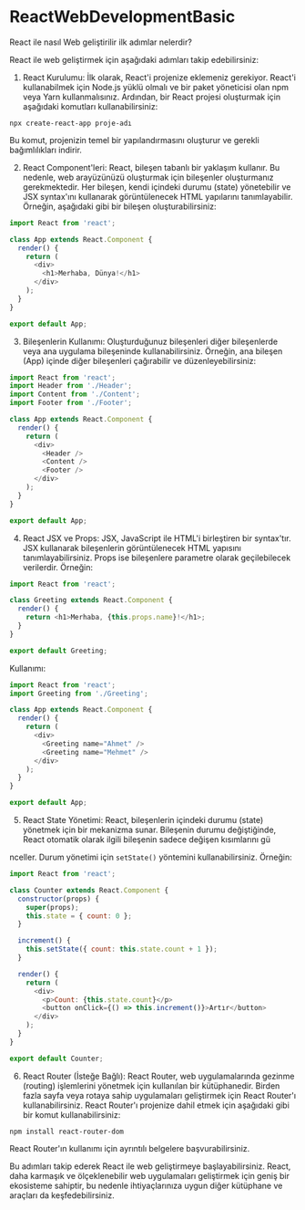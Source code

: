 # ReactWebDevelopmentBasic
React ile nasıl Web geliştirilir ilk adımlar nelerdir?

React ile web geliştirmek için aşağıdaki adımları takip edebilirsiniz:

1. React Kurulumu: İlk olarak, React'i projenize eklemeniz gerekiyor. React'i kullanabilmek için Node.js yüklü olmalı ve bir paket yöneticisi olan npm veya Yarn kullanmalısınız. Ardından, bir React projesi oluşturmak için aşağıdaki komutları kullanabilirsiniz:

```shell
npx create-react-app proje-adı
```

Bu komut, projenizin temel bir yapılandırmasını oluşturur ve gerekli bağımlılıkları indirir.

2. React Component'leri: React, bileşen tabanlı bir yaklaşım kullanır. Bu nedenle, web arayüzünüzü oluşturmak için bileşenler oluşturmanız gerekmektedir. Her bileşen, kendi içindeki durumu (state) yönetebilir ve JSX syntax'ını kullanarak görüntülenecek HTML yapılarını tanımlayabilir. Örneğin, aşağıdaki gibi bir bileşen oluşturabilirsiniz:

```javascript
import React from 'react';

class App extends React.Component {
  render() {
    return (
      <div>
        <h1>Merhaba, Dünya!</h1>
      </div>
    );
  }
}

export default App;
```

3. Bileşenlerin Kullanımı: Oluşturduğunuz bileşenleri diğer bileşenlerde veya ana uygulama bileşeninde kullanabilirsiniz. Örneğin, ana bileşen (App) içinde diğer bileşenleri çağırabilir ve düzenleyebilirsiniz:

```javascript
import React from 'react';
import Header from './Header';
import Content from './Content';
import Footer from './Footer';

class App extends React.Component {
  render() {
    return (
      <div>
        <Header />
        <Content />
        <Footer />
      </div>
    );
  }
}

export default App;
```

4. React JSX ve Props: JSX, JavaScript ile HTML'i birleştiren bir syntax'tır. JSX kullanarak bileşenlerin görüntülenecek HTML yapısını tanımlayabilirsiniz. Props ise bileşenlere parametre olarak geçilebilecek verilerdir. Örneğin:

```javascript
import React from 'react';

class Greeting extends React.Component {
  render() {
    return <h1>Merhaba, {this.props.name}!</h1>;
  }
}

export default Greeting;
```

Kullanımı:

```javascript
import React from 'react';
import Greeting from './Greeting';

class App extends React.Component {
  render() {
    return (
      <div>
        <Greeting name="Ahmet" />
        <Greeting name="Mehmet" />
      </div>
    );
  }
}

export default App;
```

5. React State Yönetimi: React, bileşenlerin içindeki durumu (state) yönetmek için bir mekanizma sunar. Bileşenin durumu değiştiğinde, React otomatik olarak ilgili bileşenin sadece değişen kısımlarını gü

nceller. Durum yönetimi için `setState()` yöntemini kullanabilirsiniz. Örneğin:

```javascript
import React from 'react';

class Counter extends React.Component {
  constructor(props) {
    super(props);
    this.state = { count: 0 };
  }

  increment() {
    this.setState({ count: this.state.count + 1 });
  }

  render() {
    return (
      <div>
        <p>Count: {this.state.count}</p>
        <button onClick={() => this.increment()}>Artır</button>
      </div>
    );
  }
}

export default Counter;
```

6. React Router (İsteğe Bağlı): React Router, web uygulamalarında gezinme (routing) işlemlerini yönetmek için kullanılan bir kütüphanedir. Birden fazla sayfa veya rotaya sahip uygulamaları geliştirmek için React Router'ı kullanabilirsiniz. React Router'ı projenize dahil etmek için aşağıdaki gibi bir komut kullanabilirsiniz:

```shell
npm install react-router-dom
```

React Router'ın kullanımı için ayrıntılı belgelere başvurabilirsiniz.

Bu adımları takip ederek React ile web geliştirmeye başlayabilirsiniz. React, daha karmaşık ve ölçeklenebilir web uygulamaları geliştirmek için geniş bir ekosisteme sahiptir, bu nedenle ihtiyaçlarınıza uygun diğer kütüphane ve araçları da keşfedebilirsiniz.
